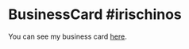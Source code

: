 # BusinessCard #irischinos

You can see my business card <a href="ttps://irischinos.github.io/BusinessCard/">here</a>.
